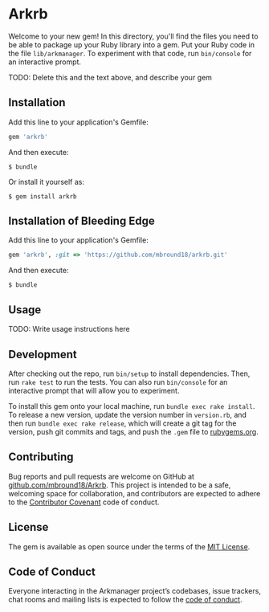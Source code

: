 # Arkrb

Welcome to your new gem! In this directory, you'll find the files you need to be able to package up your Ruby library into a gem. Put your Ruby code in the file `lib/arkmanager`. To experiment with that code, run `bin/console` for an interactive prompt.

TODO: Delete this and the text above, and describe your gem

## Installation

Add this line to your application's Gemfile:

```ruby
gem 'arkrb'
```

And then execute:

    $ bundle

Or install it yourself as:

    $ gem install arkrb

## Installation of Bleeding Edge

Add this line to your application's Gemfile:

```ruby
gem 'arkrb', :git => 'https://github.com/mbround18/arkrb.git'
```

And then execute:

    $ bundle

## Usage

TODO: Write usage instructions here

## Development

After checking out the repo, run `bin/setup` to install dependencies. Then, run `rake test` to run the tests. You can also run `bin/console` for an interactive prompt that will allow you to experiment.

To install this gem onto your local machine, run `bundle exec rake install`. To release a new version, update the version number in `version.rb`, and then run `bundle exec rake release`, which will create a git tag for the version, push git commits and tags, and push the `.gem` file to [rubygems.org](https://rubygems.org).

## Contributing

Bug reports and pull requests are welcome on GitHub at [github.com/mbround18/Arkrb](https://github.com/mbround18/arkmanager). This project is intended to be a safe, welcoming space for collaboration, and contributors are expected to adhere to the [Contributor Covenant](http://contributor-covenant.org) code of conduct.

## License

The gem is available as open source under the terms of the [MIT License](https://opensource.org/licenses/MIT).

## Code of Conduct

Everyone interacting in the Arkmanager project’s codebases, issue trackers, chat rooms and mailing lists is expected to follow the [code of conduct](https://github.com/[USERNAME]/arkmanager/blob/master/CODE_OF_CONDUCT.md).
